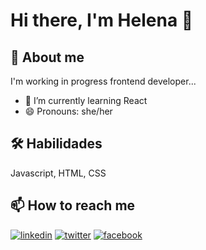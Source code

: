 # Hi there, I'm Helena 👋

## 🚀 About me
I'm working in progress frontend developer...
- 🌱 I’m currently learning React
- 😄 Pronouns: she/her


## 🛠 Habilidades
Javascript, HTML, CSS


## 📫 How to reach me

[![linkedin](https://img.shields.io/badge/linkedin-0A66C2?style=for-the-badge&logo=linkedin&logoColor=white)](https://www.linkedin.com/in/helena-figueiredo-a34b16235/)
[![twitter](https://img.shields.io/badge/twitter-1DA1F2?style=for-the-badge&logo=twitter&logoColor=white)](https://twitter.com/helenafigf)
[![facebook](https://img.shields.io/badge/facebook-1877F2?style=for-the-badge&color=blue&facebook&logo=facebook&logoColor=white)](https://www.facebook.com/helena.figueiredo.566/)




<!--
**helenafigf/helenafigf** is a ✨ _special_ ✨ repository because its `README.md` (this file) appears on your GitHub profile.

Here are some ideas to get you started:

- 🔭 I’m currently working on ...
- 🌱 I’m currently learning ...
- 👯 I’m looking to collaborate on ...
- 🤔 I’m looking for help with ...
- 💬 Ask me about ...
- 📫 How to reach me: ...
- 😄 Pronouns: ...
- ⚡ Fun fact: ...
-->



